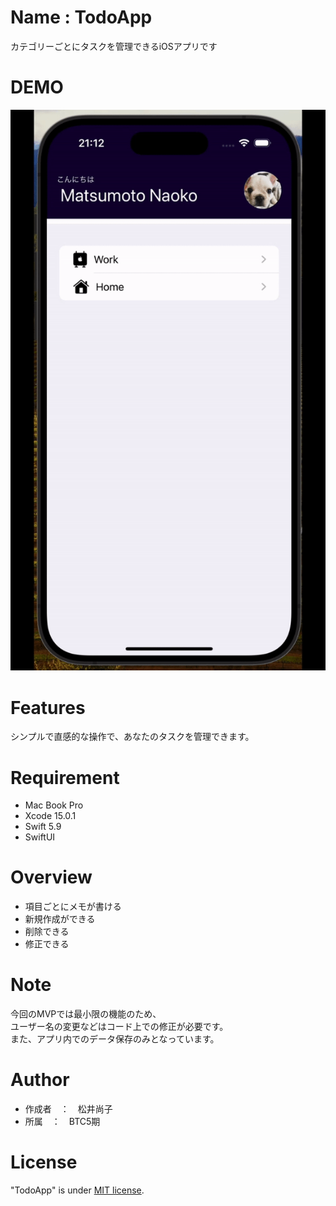 # Name : TodoApp

カテゴリーごとにタスクを管理できるiOSアプリです

# DEMO

![demo](todoApp_Demo.gif)

# Features

シンプルで直感的な操作で、あなたのタスクを管理できます。

# Requirement

* Mac Book Pro
* Xcode 15.0.1
* Swift 5.9
* SwiftUI

# Overview

* 項目ごとにメモが書ける  
* 新規作成ができる  
* 削除できる  
* 修正できる  

# Note

今回のMVPでは最小限の機能のため、  
ユーザー名の変更などはコード上での修正が必要です。  
また、アプリ内でのデータ保存のみとなっています。  

# Author

* 作成者　：　松井尚子
* 所属　：　BTC5期　


# License

"TodoApp" is under [MIT license](https://en.wikipedia.org/wiki/MIT_License).




